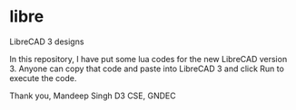libre
=====

LibreCAD 3 designs

In this repository, I have put some lua codes for the new LibreCAD version 3. 
Anyone can copy that code and paste into LibreCAD 3 and click Run to execute the code.

Thank you,
Mandeep Singh
D3 CSE, GNDEC
